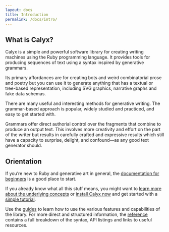 ```yaml
---
layout: docs
title: Introduction
permalink: /docs/intro/
---
```


## What is Calyx?

Calyx is a simple and powerful software library for creating writing machines using the Ruby programming language. It provides tools for producing sequences of text using a syntax inspired by generative grammars.

Its primary affordances are for creating bots and weird combinatorial prose and poetry but you can use it to generate anything that has a textual or tree-based representation, including SVG graphics, narrative graphs and fake data schemas.

There are many useful and interesting methods for generative writing. The grammar-based approach is popular, widely studied and practiced, and easy to get started with.

Grammars offer direct authorial control over the fragments that combine to produce an output text. This involves more creativity and effort on the part of the writer but results in carefully crafted and expressive results which still have a capacity to surprise, delight, and confound—as any good text generator should.

## Orientation

If you’re new to Ruby and generative art in general, the [documentation for beginners](/docs/intro/beginners/) is a good place to start.

If you already know what all this stuff means, you might want to [learn more about the underlying concepts](/docs/intro/concepts/) or [install Calyx now](/docs/intro/installation) and get started with a [simple tutorial](/docs/intro/tutorial).

Use the [guides](/docs/guides/) to learn how to use the various features and capabilities of the library. For more direct and structured information, the [reference](/docs/reference/) contains a full breakdown of the syntax, API listings and links to useful resources.
